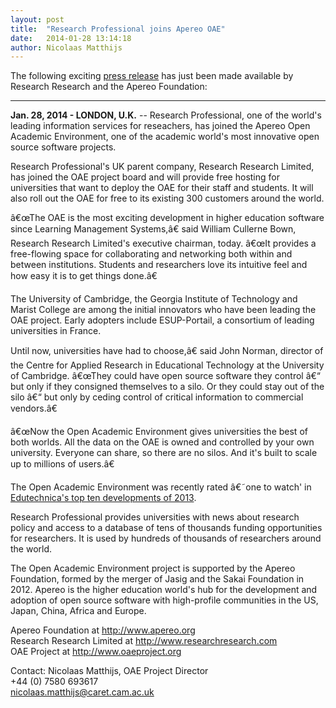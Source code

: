 ```yaml
---
layout: post
title:  "Research Professional joins Apereo OAE"
date:   2014-01-28 13:14:18
author: Nicolaas Matthijs
---
```

<p>The following exciting <a href="http://www.prlog.org/12271765-research-professional-joins-the-apereo-open-academic-environment.html" target="_blank">press release</a> has just been made available by Research Research and the Apereo Foundation:</p><hr /><p><strong>Jan. 28, 2014 - LONDON, U.K.</strong> -- Research Professional, one of the world's leading information services for reseachers, has joined the Apereo Open Academic Environment, one of the academic world's most innovative open source software projects.</p>
<!--more-->
<p>Research Professional's UK parent company, Research Research Limited, has joined the OAE project board and will provide free hosting for universities that want to deploy the OAE for their staff and students. It will also roll out the OAE for free to its existing 300 customers around the world.</p><p>â€œThe OAE is the most exciting development in higher education software since Learning Management Systems,â€ said William Cullerne Bown, Research Research Limited's executive chairman, today. â€œIt provides a free-flowing space for collaborating and networking both within and between institutions. Students and researchers love its intuitive feel and how easy it is to get things done.â€</p><p>The University of Cambridge, the Georgia Institute of Technology and Marist College are among the initial innovators who have been leading the OAE project. Early adopters include ESUP-Portail, a consortium of leading universities in France.</p><p>Until now, universities have had to choose,â€ said John Norman, director of the Centre for Applied Research in Educational Technology at the University of Cambridge. â€œThey could have open source software they control â€“ but only if they consigned themselves to a silo. Or they could stay out of the silo â€“ but only by ceding control of critical information to commercial vendors.â€</p><p>â€œNow the Open Academic Environment gives universities the best of both worlds. All the data on the OAE is owned and controlled by your own university. Everyone can share, so there are no silos. And it's built to scale up to millions of users.â€</p><p>The Open Academic Environment was recently rated â€˜one to watch' in <a href="http://www.edutechnica.com/2013/11/16/" target="_blank">Edutechnica's top ten developments of 2013</a>.</p><p>Research Professional provides universities with news about research policy and access to a database of tens of thousands funding opportunities for researchers. It is used by hundreds of thousands of researchers around the world.</p><p>The Open Academic Environment project is supported by the Apereo Foundation, formed by the merger of Jasig and the Sakai Foundation in 2012. Apereo is the higher education world's hub for the development and adoption of open source software with high-profile communities in the US, Japan, China, Africa and Europe.</p><p>Apereo Foundation at <a href="http://www.apereo.org" target="_blank">http://www.apereo.org</a><br />Research Research Limited at <a href="http://www.researchresearch.com" target="_blank">http://www.researchresearch.com</a><br />OAE Project at <a href="http://www.oaeproject.org" target="_blank">http://www.oaeproject.org</a></p><p>Contact: Nicolaas Matthijs, OAE Project Director<br />+44 (0) 7580 693617<br /><a href="mailto:nicolaas.matthijs@caret.cam.ac.uk">nicolaas.matthijs@caret.cam.ac.uk</a></p>

